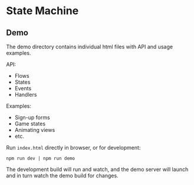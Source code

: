 # State Machine

## Demo

The demo directory contains individual html files with API and usage examples.

API:

- Flows
- States
- Events
- Handlers

Examples:

- Sign-up forms
- Game states
- Animating views
- etc.

Run `index.html` directly in browser, or for development:
 
```
npm run dev | npm run demo
```
 
The development build will run and watch, and the demo server will launch and in turn watch the demo build for changes.
